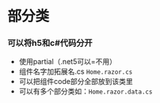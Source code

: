 # 部分类

### 可以将h5和c#代码分开

* 使用partial（.net5可以=不用）
* 组件名字加拓展名.cs <code>Home.razor.cs</code>
* 可以把组件code部分全部放到该类里
* 可以有多个部分类如：<code>Home.razor.data.cs</code>

